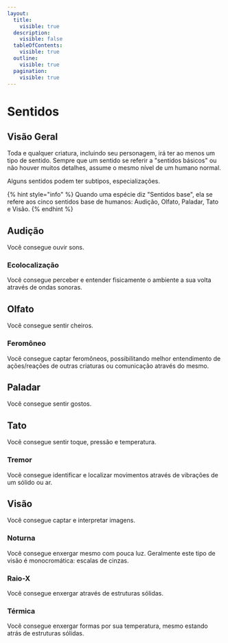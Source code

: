 ```yaml
---
layout:
  title:
    visible: true
  description:
    visible: false
  tableOfContents:
    visible: true
  outline:
    visible: true
  pagination:
    visible: true
---
```


# Sentidos

## Visão Geral

Toda e qualquer criatura, incluindo seu personagem, irá ter ao menos um tipo de sentido. Sempre que um sentido se referir a "sentidos básicos" ou não houver muitos detalhes, assume o mesmo nível de um humano normal.&#x20;

Alguns sentidos podem ter subtipos, especializações.

{% hint style="info" %}
Quando uma espécie diz "Sentidos base", ela se refere aos cinco sentidos base de humanos: Audição, Olfato, Paladar, Tato e Visão.
{% endhint %}

## Audição

Você consegue ouvir sons.

### Ecolocalização

Você consegue perceber e entender fisicamente o ambiente a sua volta através de ondas sonoras.

## Olfato

Você consegue sentir cheiros.

### Feromôneo

Você consegue captar feromôneos, possibilitando melhor entendimento de ações/reações de outras criaturas ou comunicação através do mesmo.

## Paladar

Você consegue sentir gostos.

## Tato

Você consegue sentir toque, pressão e temperatura.

### Tremor

Você consegue identificar e localizar movimentos através de vibrações de um sólido ou ar.

## Visão

Você consegue captar e interpretar imagens.

### Noturna

Você consegue enxergar mesmo com pouca luz. Geralmente este tipo de visão é monocromática: escalas de cinzas.

### Raio-X

Você consegue enxergar através de estruturas sólidas.

### Térmica

Você consegue enxergar formas por sua temperatura, mesmo estando atrás de estruturas sólidas.
